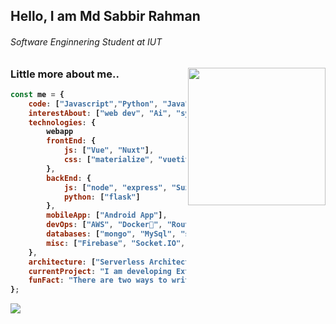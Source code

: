 <h2>Hello, I am <b>Md Sabbir Rahman<b></h2>
 <h6>Software Enginnering Student at IUT</h6>
<img align='right' src="https://media1.tenor.com/images/9fb771fb621c29b0a2eae945b5ceeeb3/tenor.gif?itemid=19019116" width="220">

 
### Little more about me..
```javascript
const me = {
    code: ["Javascript","Python", "Java", "C++","C#","Typescript","Php","Go"],
    interestAbout: ["web dev", "Ai", "system design & architecture","devops","mlops","teaching"],
    technologies: {
        webapp
        frontEnd: {
            js: ["Vue", "Nuxt"],
            css: ["materialize", "vuetify", "bootstrap"]
        },
        backEnd: {
            js: ["node", "express", "SuiteScript"],
            python: ["flask"]
        },
        mobileApp: ["Android App"],
        devOps: ["AWS", "Docker🐳", "Route53", "Nginx"],
        databases: ["mongo", "MySql", "sqlite"],
        misc: ["Firebase", "Socket.IO", "selenium", "open-cv", "php", "SuiteApp"]
    },
    architecture: ["Serverless Architecture", "Progressive web applications", "Single page applications"],
    currentProject: "I am developing Extension for NetSuite using SuiteScript2.0",
    funFact: "There are two ways to write error-free programs; only the third one works"
};
```

<img src="https://github-readme-stats.vercel.app/api?username=Sabbir-Rahman&count_private=true"/>
